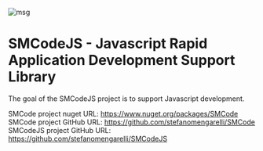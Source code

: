 ![msg](https://img.shields.io/badge/Language-Javascript-blue)

# SMCodeJS - Javascript Rapid Application Development Support Library

The goal of the SMCodeJS project is to support Javascript development.

SMCode project nuget URL: https://www.nuget.org/packages/SMCode
SMCode project GitHub URL: https://github.com/stefanomengarelli/SMCode
SMCodeJS project GitHub URL: https://github.com/stefanomengarelli/SMCodeJS
